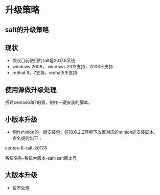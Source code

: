 # 升级策略


## salt的升级策略


## 现状

- 假设目前使用的salt是2017.8系统
- windows 2008， windows 2012支持，2003不支持
- redhat 6，7支持，redhat5不支持


## 使用源做升级处理

搭建centos6和7的源，制作一键安装的脚本。



## 小版本升级

- 制作minion的一键安装包，在10.0.2.2环境下放置对应的minion的安装脚本，命名规则如下：

centos-6-salt-2017.8

系统名称-系统大版本-salt-salt版本号。


## 大版本升级

- 暂不处理


